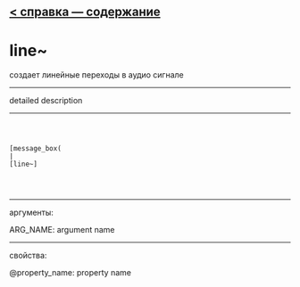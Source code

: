 [< справка — содержание](ceammc_lib.html)
---

# line~


создает линейные переходы в аудио сигнале

---

detailed description
<br>


---


```



[message_box(                                 
|
[line~]


            
```

---
аргументы:

ARG_NAME: argument name<br>

---
свойства:

@property_name: property name<br>


